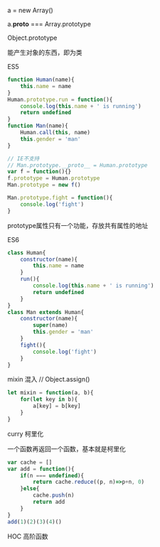 a = new Array()

a.__proto__ === Array.prototype

Object.prototype

能产生对象的东西，即为类

ES5

```js
function Human(name){
	this.name = name	
}
Human.prototype.run = function(){
	console.log(this.name + ' is running')
	return undefined
}
function Man(name){
	Human.call(this, name)
	this.gender = 'man'
}

// IE不支持
// Man.prototype.__proto__ = Human.prototype
var f = function(){}
f.prototype = Human.prototype
Man.prototype = new f()

Man.prototype.fight = function(){
	console.log('fight')
}
```

prototype属性只有一个功能，存放共有属性的地址

ES6
```js
class Human{
	constructor(name){
		this.name = name
	}
	run(){
		console.log(this.name + ' is running')
		return undefined
	}
}
class Man extends Human{
	constructor(name){
		super(name)
		this.gender = 'man'
	}
	fight(){
		console.log('fight')
	}
}
```

mixin 混入 // Object.assign()

```js
let mixin = function(a, b){
	for(let key in b){
		a[key] = b[key]
	}
}
```

curry 柯里化

一个函数再返回一个函数，基本就是柯里化

```js
var cache = []
var add = function(){
	if(n === undefined){
		return cache.reduce((p, n)=>p+n, 0)
	}else{
		cache.push(n)
		return add
	}
}
add(1)(2)(3)(4)()
```

HOC 高阶函数